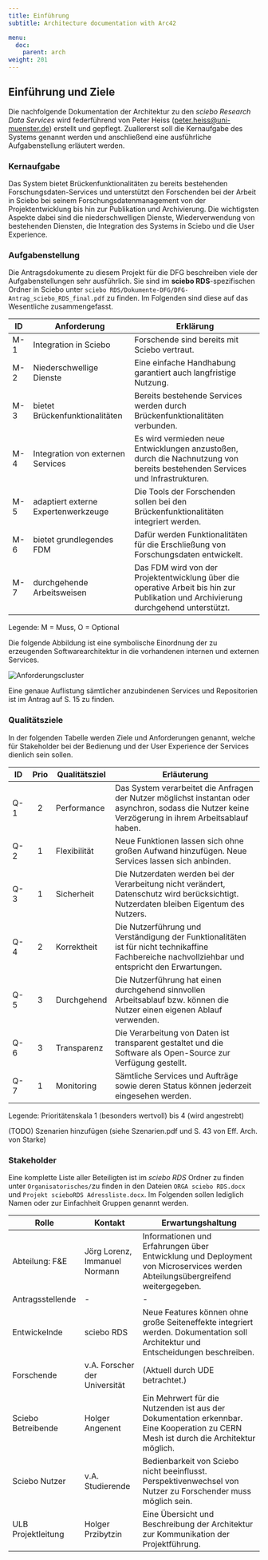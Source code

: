 ```yaml
---
title: Einführung
subtitle: Architecture documentation with Arc42

menu:
  doc:
    parent: arch
weight: 201
---
```


## Einführung und Ziele

Die nachfolgende Dokumentation der Architektur zu den *sciebo Research Data Services* wird federführend von Peter Heiss (peter.heiss@uni-muenster.de) erstellt und gepflegt. Zuallererst soll die Kernaufgabe des Systems genannt werden und anschließend eine ausführliche Aufgabenstellung erläutert werden.

### Kernaufgabe

Das System bietet Brückenfunktionalitäten zu bereits bestehenden Forschungsdaten-Services und unterstützt den Forschenden bei der Arbeit in Sciebo bei seinem Forschungsdatenmanagement von der Projektentwicklung bis hin zur Publikation und Archivierung. Die wichtigsten Aspekte dabei sind die niederschwelligen Dienste, Wiederverwendung von bestehenden Diensten, die Integration des Systems in Sciebo und die User Experience.

### Aufgabenstellung

Die Antragsdokumente zu diesem Projekt für die DFG beschreiben viele der Aufgabenstellungen sehr ausführlich. Sie sind im **sciebo RDS**-spezifischen Ordner in Sciebo unter `sciebo RDS/Dokumente-DFG/DFG-Antrag_sciebo_RDS_final.pdf` zu finden. Im Folgenden sind diese auf das Wesentliche zusammengefasst.

| ID  |             Anforderung             |                                                              Erklärung                                                              |
|-----|-------------------------------------|-------------------------------------------------------------------------------------------------------------------------------------|
| M-1 |        Integration in Sciebo        |                                            Forschende sind bereits mit Sciebo vertraut.                                             |
| M-2 |      Niederschwellige Dienste       |                                   Eine einfache Handhabung garantiert auch langfristige Nutzung.                                    |
| M-3 |   bietet Brückenfunktionalitäten    |                             Bereits bestehende Services werden durch Brückenfunktionalitäten verbunden.                             |
| M-4 |  Integration von externen Services  |    Es wird vermieden neue Entwicklungen anzustoßen, durch die Nachnutzung von bereits bestehenden Services und Infrastrukturen.     |
| M-5 | adaptiert externe Expertenwerkzeuge |                         Die Tools der Forschenden sollen bei den Brückenfunktionalitäten integriert werden.                         |
| M-6 |      bietet grundlegendes FDM       |                         Dafür werden Funktionalitäten für die Erschließung von Forschungsdaten entwickelt.                          |
| M-7 |     durchgehende Arbeitsweisen      | Das FDM wird von der Projektentwicklung über die operative Arbeit bis hin zur Publikation und Archivierung durchgehend unterstützt. |

Legende: M = Muss, O = Optional

Die folgende Abbildung ist eine symbolische Einordnung der zu erzeugenden Softwarearchitektur in die vorhandenen internen und externen Services.

![Anforderungscluster](/images/anforderungscluster.svg)

Eine genaue Auflistung sämtlicher anzubindenen Services und Repositorien ist im Antrag auf S. 15 zu finden.

### Qualitätsziele

In der folgenden Tabelle werden Ziele und Anforderungen genannt, welche für Stakeholder bei der Bedienung und der User Experience der Services dienlich sein sollen.

| ID  | Prio | Qualitätsziel |                                                                     Erläuterung                                                                      |
|-----|:----:|---------------|------------------------------------------------------------------------------------------------------------------------------------------------------|
| Q-1 |  2   |  Performance  | Das System verarbeitet die Anfragen der Nutzer möglichst instantan oder asynchron, sodass die Nutzer keine Verzögerung in ihrem Arbeitsablauf haben. |
| Q-2 |  1   | Flexibilität  |                           Neue Funktionen lassen sich ohne großen Aufwand hinzufügen. Neue Services lassen sich anbinden.                            |
| Q-3 |  1   |  Sicherheit   |       Die Nutzerdaten werden bei der Verarbeitung nicht verändert, Datenschutz wird berücksichtigt. Nutzerdaten bleiben Eigentum des Nutzers.        |
| Q-4 |  2   |  Korrektheit  |  Die Nutzerführung und Verständigung der Funktionalitäten ist für nicht technikaffine Fachbereiche nachvollziehbar und entspricht den Erwartungen.   |
| Q-5 |  3   |  Durchgehend  |               Die Nutzerführung hat einen durchgehend sinnvollen Arbeitsablauf bzw. können die Nutzer einen eigenen Ablauf verwenden.                |
| Q-6 |  3   |  Transparenz  |                    Die Verarbeitung von Daten ist transparent gestaltet und die Software als Open-Source zur Verfügung gestellt.                     |
| Q-7 |  1   |  Monitoring   |                                Sämtliche Services und Aufträge sowie deren Status können jederzeit eingesehen werden.                                |

Legende: Prioritätenskala 1 (besonders wertvoll) bis 4 (wird angestrebt)

(TODO) Szenarien hinzufügen (siehe Szenarien.pdf und S. 43 von Eff. Arch. von Starke)

### Stakeholder

Eine komplette Liste aller Beteiligten ist im *sciebo RDS* Ordner zu finden unter `Organisatorisches/`zu finden in den Dateien `ORGA sciebo RDS.docx` und `Projekt scieboRDS Adressliste.docx`. Im Folgenden sollen lediglich Namen oder zur Einfachheit Gruppen genannt werden.

|       Rolle        |            Kontakt            |                                                          Erwartungshaltung                                                           |
|--------------------|-------------------------------|--------------------------------------------------------------------------------------------------------------------------------------|
|   Abteilung: F&E   | Jörg Lorenz, Immanuel Normann |     Informationen und Erfahrungen über Entwicklung und Deployment von Microservices werden Abteilungsübergreifend weitergegeben.     |
|  Antragsstellende  |               -               |                                                                  -                                                                   |
|    Entwickelnde    |          sciebo RDS           |   Neue Features können ohne große Seiteneffekte integriert werden. Dokumentation soll Architektur und Entscheidungen beschreiben.    |
|     Forschende     | v.A. Forscher der Universität |                                                   (Aktuell durch UDE betrachtet.)                                                    |
| Sciebo Betreibende |        Holger Angenent        | Ein Mehrwert für die Nutzenden ist aus der Dokumentation erkennbar. Eine Kooperation zu CERN Mesh ist durch die Architektur möglich. |
|   Sciebo Nutzer    |       v.A. Studierende        |             Bedienbarkeit von Sciebo nicht beeinflusst. Perspektivenwechsel von Nutzer zu Forschender muss möglich sein.             |
| ULB Projektleitung |       Holger Przibytzin       |                        Eine Übersicht und Beschreibung der Architektur zur Kommunikation der Projektführung.   
